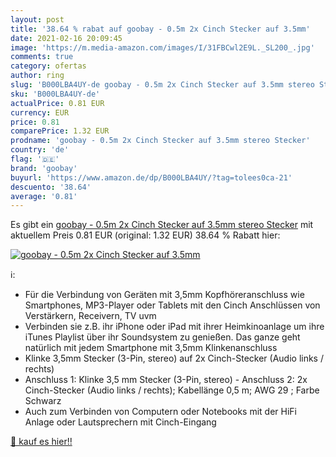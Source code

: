 ```yaml
---
layout: post
title: '38.64 % rabat auf goobay - 0.5m 2x Cinch Stecker auf 3.5mm'
date: 2021-02-16 20:09:45
image: 'https://m.media-amazon.com/images/I/31FBCwl2E9L._SL200_.jpg'
comments: true
category: ofertas
author: ring
slug: 'B000LBA4UY-de goobay - 0.5m 2x Cinch Stecker auf 3.5mm stereo Stecker'
sku: 'B000LBA4UY-de'
actualPrice: 0.81 EUR
currency: EUR
price: 0.81
comparePrice: 1.32 EUR
prodname: 'goobay - 0.5m 2x Cinch Stecker auf 3.5mm stereo Stecker'
country: 'de'
flag: '🇩🇪'
brand: 'goobay'
buyurl: 'https://www.amazon.de/dp/B000LBA4UY/?tag=tolees0ca-21'
descuento: '38.64'
average: '0.81'
---
```


Es gibt ein [goobay - 0.5m 2x Cinch Stecker auf 3.5mm stereo Stecker](https://www.amazon.de/dp/B000LBA4UY/?tag=tolees0ca-21) mit aktuellem Preis 0.81 EUR (original: 1.32 EUR) 38.64 % Rabatt hier:

[![goobay - 0.5m 2x Cinch Stecker auf 3.5mm](https://m.media-amazon.com/images/I/31FBCwl2E9L._SL200_.jpg)](https://www.amazon.de/dp/B000LBA4UY/?tag=tolees0ca-21)

ℹ️:

- Für die Verbindung von Geräten mit 3,5mm Kopfhöreranschluss wie Smartphones, MP3-Player oder Tablets mit den Cinch Anschlüssen von Verstärkern, Receivern, TV uvm
- Verbinden sie z.B. ihr iPhone oder iPad mit ihrer Heimkinoanlage um ihre iTunes Playlist über ihr Soundsystem zu genießen. Das ganze geht natürlich mit jedem Smartphone mit 3,5mm Klinkenanschluss
- Klinke 3,5mm Stecker (3-Pin, stereo) auf 2x Cinch-Stecker (Audio links / rechts)
- Anschluss 1: Klinke 3,5 mm Stecker (3-Pin, stereo) - Anschluss 2: 2x Cinch-Stecker (Audio links / rechts); Kabellänge 0,5 m; AWG 29 ; Farbe Schwarz
- Auch zum Verbinden von Computern oder Notebooks mit der HiFi Anlage oder Lautsprechern mit Cinch-Eingang

[🛒 kauf es hier!!](https://www.amazon.de/dp/B000LBA4UY/?tag=tolees0ca-21)
